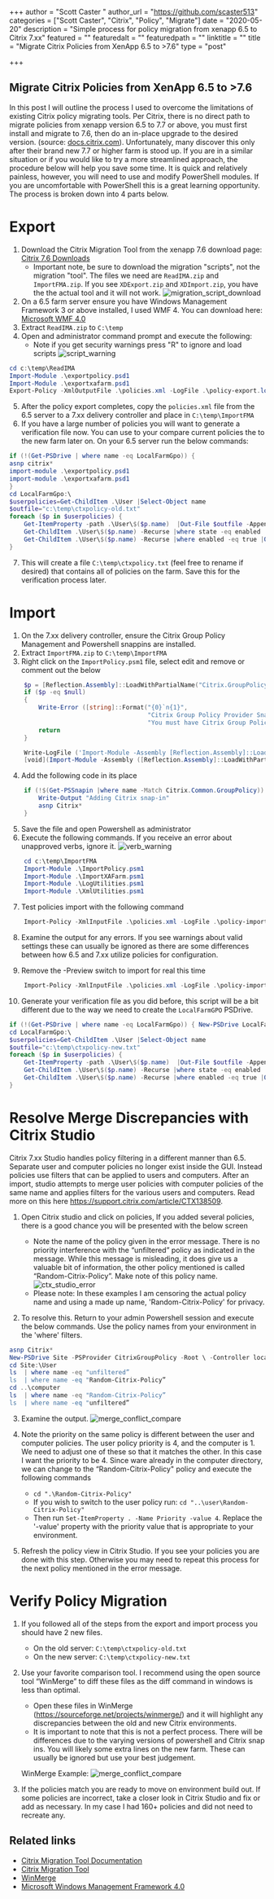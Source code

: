 +++
author = "Scott Caster	"
author_url = "https://github.com/scaster513"
categories = ["Scott Caster", "Citrix", "Policy", "Migrate"]
date = "2020-05-20"
description = "Simple process for policy migration from xenapp 6.5 to Citrix 7.xx"
featured = ""
featuredalt = ""
featuredpath = ""
linktitle = ""
title = "Migrate Citrix Policies from XenApp 6.5 to >7.6"
type = "post"

+++

## Migrate Citrix Policies from XenApp 6.5 to >7.6
In this post I will outline the process I used to overcome the limitations of existing Citrix policy migrating tools. Per Citrix, there is no direct path to migrate policies from xenapp version 6.5 to 7.7 or above, you must first install and migrate to 7.6, then do an in-place upgrade to the desired version. (source: [docs.citrix.com](https://docs.citrix.com/en-us/xenapp-and-xendesktop/7-15-ltsr/upgrade-migrate/xenapp-worker-upgrade.html)). Unfortunately, many discover this only after their brand new 7.7 or higher farm is stood up. If you are in a similar situation or if you would like to try a more streamlined approach, the procedure below will help you save some time. It is quick and relatively painless, however, you will need to use and modify PowerShell modules. If you are uncomfortable with PowerShell this is a great learning opportunity. The process is broken down into 4 parts below. 

# Export
1.	Download the Citrix Migration Tool from the xenapp 7.6 download page: [Citrix 7.6 Downloads](https://www.citrix.com/downloads/xenapp/product-software/xenapp-76-enterprise-edition.html)
     * Important note, be sure to download the migration "scripts", not the migration "tool". The files we need are `ReadIMA.zip` and `ImportFMA.zip`. If you see `XDExport.zip` and `XDImport.zip`, you have the the actual tool and it will not work. 
	 ![migration_script_download](/img/2020/05/migration_script_download.png)
2.	On a 6.5 farm server ensure you have Windows Management Framework 3 or above installed, I used WMF 4. You can download here: [Microsoft WMF 4.0](https://www.microsoft.com/en-us/download/details.aspx?id=40855)
3.	Extract `ReadIMA.zip` to `C:\temp`
4.	Open and administrator command prompt and execute the following:
     * Note if you get security warnings press "R" to ignore and load scripts
     ![script_warning](/img/2020/05/script_warning.png)

```powershell
cd c:\temp\ReadIMA
Import-Module .\exportpolicy.psd1
Import-Module .\exportxafarm.psd1
Export-Policy -XmlOutputFile .\policies.xml -LogFile .\policy-export.log
```

5.	After the policy export completes, copy the `policies.xml` file from the 6.5 server to a 7.xx delivery controller and place in `C:\temp\ImportFMA`
6.	If you have a large number of policies you will want to generate a verification file now. You can use to your compare current policies the to the new farm later on. On your 6.5 server run the below commands: 

```powershell
if (!(Get-PSDrive | where name -eq LocalFarmGpo)) { 
asnp citrix*
import-module .\exportpolicy.psd1
import-module .\exportxafarm.psd1
}
cd LocalFarmGpo:\
$userpolicies=Get-ChildItem .\User |Select-Object name
$outfile="c:\temp\ctxpolicy-old.txt"
foreach ($p in $userpolicies) {
    Get-ItemProperty -path .\User\$($p.name)  |Out-File $outfile -Append
    Get-ChildItem .\User\$($p.name) -Recurse |where state -eq enabled |Out-File $outfile -Append
    Get-ChildItem .\User\$($p.name) -Recurse |where enabled -eq true |Out-File $outfile -Append
}
```

7.	This will create a file `C:\temp\ctxpolicy.txt` (feel free to rename if desired) that contains all of policies on the farm. Save this for the verification process later. 


# Import
1.	On the 7.xx delivery controller, ensure the Citrix Group Policy Management and Powershell snappins are installed. 
2.	Extract `ImportFMA.zip` to `C:\temp\ImportFMA`
3.	Right click on the `ImportPolicy.psm1` file, select edit and remove or comment out the below
```powershell
    $p = [Reflection.Assembly]::LoadWithPartialName("Citrix.GroupPolicy.PowerShellProvider")
    if ($p -eq $null)
    {
        Write-Error ([string]::Format("{0}`n{1}",
                                      "Citrix Group Policy Provider Snapin is not installed",
                                      "You must have Citrix Group Policy Provider Snapin installed to use this script."))
        return
    }

    Write-LogFile ('Import-Module -Assembly [Reflection.Assembly]::LoadWithPartialName("Citrix.GroupPolicy.PowerShellProvider")') 1
    [void](Import-Module -Assembly ([Reflection.Assembly]::LoadWithPartialName("Citrix.GroupPolicy.PowerShellProvider")))
```
4.	Add the following code in its place
```powershell
    if (!$(Get-PSSnapin |where name -Match Citrix.Common.GroupPolicy)) {
        Write-Output "Adding Citrix snap-in"
        asnp Citrix*
    } 
```	

5.	Save the file and open Powershell as administrator
6.	Execute the following commands. If you receive an error about unapproved verbs, ignore it.
    ![verb_warning](/img/2020/05/psverb_warning.png)
```powershell
	cd c:\temp\ImportFMA
	Import-Module .\ImportPolicy.psm1
	Import-Module .\ImportXAFarm.psm1
	Import-Module .\LogUtilities.psm1
	Import-Module .\XmlUtilities.psm1
```
 
7.	Test policies import with the following command 
```powershell
	Import-Policy -XmlInputFile .\policies.xml -LogFile .\policy-import.log -preview
```
    
8.	Examine the output for any errors. If you see warnings about valid settings these can usually be ignored as there are some differences between how 6.5 and 7.xx utilize policies for configuration.

9.	Remove the -Preview switch to import for real this time
```powershell
	Import-Policy -XmlInputFile .\policies.xml -LogFile .\policy-import.log
```
10.	Generate your verification file as you did before, this script will be a bit different due to the way we need to create the `LocalFarmGPO` PSDrive. 
```powershell
if (!(Get-PSDrive | where name -eq LocalFarmGpo)) { New-PSDrive LocalFarmGpo –PSProvider CitrixGroupPolicy –Root \ -Controller localhost }
cd LocalFarmGpo:\
$userpolicies=Get-ChildItem .\User |Select-Object name
$outfile="c:\temp\ctxpolicy-new.txt"
foreach ($p in $userpolicies) {
    Get-ItemProperty -path .\User\$($p.name)  |Out-File $outfile -Append
    Get-ChildItem .\User\$($p.name) -Recurse |where state -eq enabled |Out-File $outfile -Append
    Get-ChildItem .\User\$($p.name) -Recurse |where enabled -eq true |Out-File $outfile -Append
}
```	

# Resolve Merge Discrepancies with Citrix Studio
Citrix 7.xx Studio handles policy filtering in a different manner than 6.5. Separate user and computer policies no longer exist inside the GUI. Instead policies use filters that can be applied to users and computers. After an import, studio attempts to merge user policies with computer policies of the same name and applies filters for the various users and computers. Read more on this here https://support.citrix.com/article/CTX138509. 
1.	Open Citrix studio and click on policies, If you added several policies, there is a good chance you will be presented with the below screen 
    *	Note the name of the policy given in the error message. There is no priority interference with the “unfiltered” policy as indicated in the message. While this message is misleading, it does give us a valuable bit of information, the other policy mentioned is called “Random-Citrix-Policy”. Make note of this policy name. 
    ![ctx_studio_error](/img/2020/05/ctx_studio_error.png)
    * Please note: In these examples I am censoring the actual policy name and using a made up name, 'Random-Citrix-Policy' for privacy. 

2.	To resolve this. Return to your admin Powershell session and execute the below commands. Use the policy names from your environment in the 'where' filters. 

```powershell
asnp Citrix*
New-PSDrive Site -PSProvider CitrixGroupPolicy -Root \ -Controller localhost
cd Site:\User
ls  | where name -eq "unfiltered”
ls  | where name -eq "Random-Citrix-Policy”
cd ..\computer
ls  | where name -eq "Random-Citrix-Policy”
ls  | where name -eq "unfiltered”
 ```

3.  Examine the output. 
    ![merge_conflict_compare](/img/2020/05/merge_conflict_compare.png)

4.  Note the priority on the same policy is different between the user and computer policies. The user policy priority is 4, and the computer is 1. We need to adjust one of these so that it matches the other. In this case I want the priority to be 4.
Since ware already in the computer directory, we can change to the “Random-Citrix-Policy" policy and execute the following commands 
    * `cd ".\Random-Citrix-Policy"` 
    * If you wish to switch to the user policy run: `cd "..\user\Random-Citrix-Policy"`
    * Then run `Set-ItemProperty . -Name Priority -value 4`. Replace the '-value' property with the priority value that is appropriate to your environment.

5.	Refresh the policy view in Citrix Studio. If you see your policies you are done with this step. Otherwise you may need to repeat this process for the next policy mentioned in the error message. 

# Verify Policy Migration 
1. If you followed all of the steps from the export and import process you should have 2 new files. 
    * On the old server: `C:\temp\ctxpolicy-old.txt`
    * On the new server: `C:\temp\ctxpolicy-new.txt`

2. Use your favorite comparison tool. I recommend using the open source tool “WinMerge” to diff these files as the diff command in windows is less than optimal. 
    * Open these files in WinMerge (https://sourceforge.net/projects/winmerge/) and it will highlight any discrepancies between the old and new Citrix environments. 
    * It is important to note that this is not a perfect process. There will be differences due to the varying versions of powershell and Citrix snap ins. You will likely some extra lines on the new farm. These can usually be ignored but use your best judgement. 

    WinMerge Example:
	![merge_conflict_compare](/img/2020/05/winmerge_example.png)

3. If the policies match you are ready to move on environment build out. If some policies are incorrect, take a closer look in Citrix Studio and fix or add as necessary. In my case I had 160+ policies and did not need to recreate any. 

## Related links 
* [Citrix Migration Tool Documentation](https://docs.citrix.com/en-us/xenapp-and-xendesktop/7-15-ltsr/upgrade-migrate/xenapp-worker-upgrade.html)
* [Citrix Migration Tool](https://www.citrix.com/downloads/xenapp/product-software/xenapp-76-enterprise-edition.html)
* [WinMerge](https://winmerge.org/?lang=en)
* [Microsoft Windows Management Framework 4.0](https://www.microsoft.com/en-us/download/details.aspx?id=40855)
